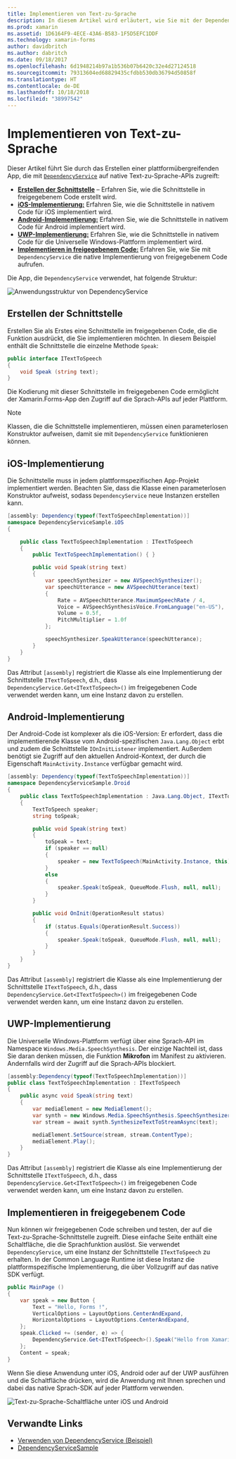 ```yaml
---
title: Implementieren von Text-zu-Sprache
description: In diesem Artikel wird erläutert, wie Sie mit der DependencyService-Klasse von Xamarin.Forms die native Text-zu-Sprache-API jeder Plattform aufrufen.
ms.prod: xamarin
ms.assetid: 1D6164F9-4ECE-43A6-B583-1F5D5EFC1DDF
ms.technology: xamarin-forms
author: davidbritch
ms.author: dabritch
ms.date: 09/18/2017
ms.openlocfilehash: 6d1948214b97a1b536b07b6420c32e4d27124518
ms.sourcegitcommit: 79313604ed68829435cfdbb530db36794d50858f
ms.translationtype: HT
ms.contentlocale: de-DE
ms.lasthandoff: 10/18/2018
ms.locfileid: "38997542"
---
```

# <a name="implementing-text-to-speech"></a>Implementieren von Text-zu-Sprache

Dieser Artikel führt Sie durch das Erstellen einer plattformübergreifenden App, die mit [`DependencyService`](xref:Xamarin.Forms.DependencyService) auf native Text-zu-Sprache-APIs zugreift:

- **[Erstellen der Schnittstelle](#Creating_the_Interface)** &ndash; Erfahren Sie, wie die Schnittstelle in freigegebenem Code erstellt wird.
- **[iOS-Implementierung:](#iOS_Implementation)** Erfahren Sie, wie die Schnittstelle in nativem Code für iOS implementiert wird.
- **[Android-Implementierung:](#Android_Implementation)** Erfahren Sie, wie die Schnittstelle in nativem Code für Android implementiert wird.
- **[UWP-Implementierung:](#WindowsImplementation)** Erfahren Sie, wie die Schnittstelle in nativem Code für die Universelle Windows-Plattform implementiert wird.
- **[Implementieren in freigegebenem Code:](#Implementing_in_Shared_Code)** Erfahren Sie, wie Sie mit `DependencyService` die native Implementierung von freigegebenem Code aufrufen.

Die App, die `DependencyService` verwendet, hat folgende Struktur:

![](text-to-speech-images/tts-diagram.png "Anwendungsstruktur von DependencyService")

<a name="Creating_the_Interface" />

## <a name="creating-the-interface"></a>Erstellen der Schnittstelle

Erstellen Sie als Erstes eine Schnittstelle im freigegebenen Code, die die Funktion ausdrückt, die Sie implementieren möchten. In diesem Beispiel enthält die Schnittstelle die einzelne Methode `Speak`:

```csharp
public interface ITextToSpeech
{
    void Speak (string text);
}
```

Die Kodierung mit dieser Schnittstelle im freigegebenen Code ermöglicht der Xamarin.Forms-App den Zugriff auf die Sprach-APIs auf jeder Plattform.

> [!NOTE]
> Klassen, die die Schnittstelle implementieren, müssen einen parameterlosen Konstruktor aufweisen, damit sie mit `DependencyService` funktionieren können.

<a name="iOS_Implementation" />

## <a name="ios-implementation"></a>iOS-Implementierung

Die Schnittstelle muss in jedem plattformspezifischen App-Projekt implementiert werden. Beachten Sie, dass die Klasse einen parameterlosen Konstruktor aufweist, sodass `DependencyService` neue Instanzen erstellen kann.

```csharp
[assembly: Dependency(typeof(TextToSpeechImplementation))]
namespace DependencyServiceSample.iOS
{

    public class TextToSpeechImplementation : ITextToSpeech
    {
        public TextToSpeechImplementation() { }

        public void Speak(string text)
        {
            var speechSynthesizer = new AVSpeechSynthesizer();
            var speechUtterance = new AVSpeechUtterance(text)
            {
                Rate = AVSpeechUtterance.MaximumSpeechRate / 4,
                Voice = AVSpeechSynthesisVoice.FromLanguage("en-US"),
                Volume = 0.5f,
                PitchMultiplier = 1.0f
            };

            speechSynthesizer.SpeakUtterance(speechUtterance);
        }
    }
}
```

Das Attribut `[assembly]` registriert die Klasse als eine Implementierung der Schnittstelle `ITextToSpeech`, d.h., dass `DependencyService.Get<ITextToSpeech>()` im freigegebenen Code verwendet werden kann, um eine Instanz davon zu erstellen.

<a name="Android_Implementation" />

## <a name="android-implementation"></a>Android-Implementierung

Der Android-Code ist komplexer als die iOS-Version: Er erfordert, dass die implementierende Klasse vom Android-spezifischen `Java.Lang.Object` erbt und zudem die Schnittstelle `IOnInitListener` implementiert. Außerdem benötigt sie Zugriff auf den aktuellen Android-Kontext, der durch die Eigenschaft `MainActivity.Instance` verfügbar gemacht wird.

```csharp
[assembly: Dependency(typeof(TextToSpeechImplementation))]
namespace DependencyServiceSample.Droid
{
    public class TextToSpeechImplementation : Java.Lang.Object, ITextToSpeech, TextToSpeech.IOnInitListener
    {
        TextToSpeech speaker;
        string toSpeak;

        public void Speak(string text)
        {
            toSpeak = text;
            if (speaker == null)
            {
                speaker = new TextToSpeech(MainActivity.Instance, this);
            }
            else
            {
                speaker.Speak(toSpeak, QueueMode.Flush, null, null);
            }
        }

        public void OnInit(OperationResult status)
        {
            if (status.Equals(OperationResult.Success))
            {
                speaker.Speak(toSpeak, QueueMode.Flush, null, null);
            }
        }
    }
}
```

Das Attribut `[assembly]` registriert die Klasse als eine Implementierung der Schnittstelle `ITextToSpeech`, d.h., dass `DependencyService.Get<ITextToSpeech>()` im freigegebenen Code verwendet werden kann, um eine Instanz davon zu erstellen.

<a name="WindowsImplementation" />

## <a name="universal-windows-platform-implementation"></a>UWP-Implementierung

Die Universelle Windows-Plattform verfügt über eine Sprach-API im Namespace `Windows.Media.SpeechSynthesis`. Der einzige Nachteil ist, dass Sie daran denken müssen, die Funktion **Mikrofon** im Manifest zu aktivieren. Andernfalls wird der Zugriff auf die Sprach-APIs blockiert.

```csharp
[assembly:Dependency(typeof(TextToSpeechImplementation))]
public class TextToSpeechImplementation : ITextToSpeech
{
    public async void Speak(string text)
    {
        var mediaElement = new MediaElement();
        var synth = new Windows.Media.SpeechSynthesis.SpeechSynthesizer();
        var stream = await synth.SynthesizeTextToStreamAsync(text);

        mediaElement.SetSource(stream, stream.ContentType);
        mediaElement.Play();
    }
}
```

Das Attribut `[assembly]` registriert die Klasse als eine Implementierung der Schnittstelle `ITextToSpeech`, d.h., dass `DependencyService.Get<ITextToSpeech>()` im freigegebenen Code verwendet werden kann, um eine Instanz davon zu erstellen.

<a name="Implementing_in_Shared_Code" />

## <a name="implementing-in-shared-code"></a>Implementieren in freigegebenem Code

Nun können wir freigegebenen Code schreiben und testen, der auf die Text-zu-Sprache-Schnittstelle zugreift. Diese einfache Seite enthält eine Schaltfläche, die die Sprachfunktion auslöst. Sie verwendet `DependencyService`, um eine Instanz der Schnittstelle `ITextToSpeech` zu erhalten. In der Common Language Runtime ist diese Instanz die plattformspezifische Implementierung, die über Vollzugriff auf das native SDK verfügt.

```csharp
public MainPage ()
{
    var speak = new Button {
        Text = "Hello, Forms !",
        VerticalOptions = LayoutOptions.CenterAndExpand,
        HorizontalOptions = LayoutOptions.CenterAndExpand,
    };
    speak.Clicked += (sender, e) => {
        DependencyService.Get<ITextToSpeech>().Speak("Hello from Xamarin Forms");
    };
    Content = speak;
}
```

Wenn Sie diese Anwendung unter iOS, Android oder auf der UWP ausführen und die Schaltfläche drücken, wird die Anwendung mit Ihnen sprechen und dabei das native Sprach-SDK auf jeder Plattform verwenden.

 ![Text-zu-Sprache-Schaltfläche unter iOS und Android](text-to-speech-images/running.png "Beispiel für Text-zu-Sprache")


## <a name="related-links"></a>Verwandte Links

- [Verwenden von DependencyService (Beispiel)](https://developer.xamarin.com/samples/xamarin-forms/UsingDependencyService/)
- [DependencyServiceSample](https://developer.xamarin.com/samples/xamarin-forms/DependencyService/DependencyServiceSample/)


